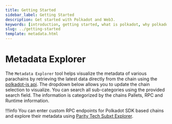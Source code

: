 ```yaml
---
title: Getting Started
sidebar_label: Getting Started
description: Get started with Polkadot and Web3.
keywords: [introduction, getting started, what is polkadot, why polkadot]
slug: ../getting-started
template: metadata.html
---
```


# Metadata Explorer

The `Metadata Explorer` tool helps visualize the metadata of various parachains by retrieving the latest data directly from the chain using the [polkadot-js api](https://wiki.polkadot.network/docs/polkadotjs#polkadot-js-api). The dropdown below allows you to update the chain selection to visualize. You can search all sub-categories using the provided search field. The information is categorized by the chains Pallets, RPC and Runtime information.

!!!info
    You can enter custom RPC endpoints for Polkadot SDK based chains and explore their metadata using [Parity Tech Subxt Explorer](https://paritytech.github.io/subxt-explorer/#/).


